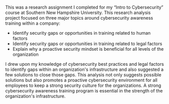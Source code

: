 This was a research assignment I completed for my “Intro to Cybersecurity” course at Southern New Hampshire University. 
This research analysis project focused on three major topics around cybersecurity awareness training within a company:

- Identify security gaps or opportunities in training related to human factors
- Identify security gaps or opportunities in training related to legal factors
- Explain why a proactive security mindset is beneficial for all levels of the organization

I drew upon my knowledge of cybersecurity best practices and legal factors to identify gaps within an organization's infrastructure and also suggested a few solutions to close those gaps. 
This analysis not only suggests possible solutions but also promotes a proactive cybersecurity environment for all employees to keep a strong security culture for the organizations. 
A strong cybersecurity awareness training program is essential in the strength of the organization's infrastructure. 

